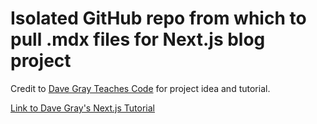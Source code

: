 # Isolated GitHub repo from which to pull .mdx files for Next.js blog project

Credit to [Dave Gray Teaches Code](https://courses.davegray.codes/) for project idea and tutorial.

[Link to Dave Gray's Next.js Tutorial](https://www.youtube.com/watch?v=843nec-IvW0)

